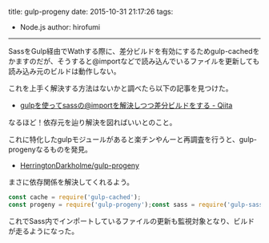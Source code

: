 title: gulp-progeny
date: 2015-10-31 21:17:26
tags:
- Node.js
author: hirofumi

---
SassをGulp経由でWathする際に、差分ビルドを有効にするためgulp-cachedをかますのだが、そうすると@importなどで読み込んでいるファイルを更新しても読み込み元のビルドは動作しない。

これを上手く解決する方法はないかと調べたら以下の記事を見つけた。

-   [gulpを使ってsassの@importを解決しつつ差分ビルドをする - Qiita](http://qiita.com/joe-re/items/542b3f6fdc577cf50509)

なるほど！依存元を辿り解決を図ればいいとのこと。

これに特化したgulpモジュールがあると楽チンやんーと再調査を行うと、gulp-progenyなるものを発見。

-   [HerringtonDarkholme/gulp-progeny](https://github.com/HerringtonDarkholme/gulp-progeny)

まさに依存関係を解決してくれるよう。

```js
const cache = require('gulp-cached');
const progeny = require('gulp-progeny');const sass = require('gulp-sass');gulp.task('sass', () => {  return gulp.src('*.scss')    .pipe(cache('style'))    .pipe(progeny())    .pipe(sass())});
```

これでSass内でインポートしているファイルの更新も監視対象となり、ビルドが走るようになった。